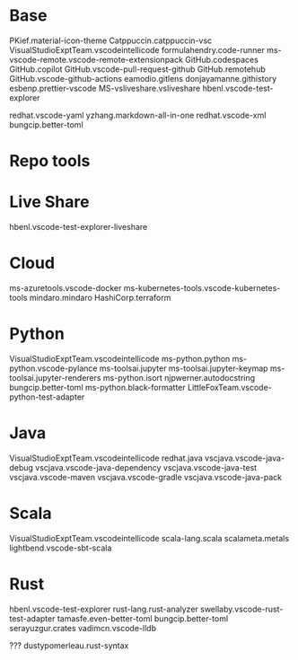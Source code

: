 

# Base
PKief.material-icon-theme
Catppuccin.catppuccin-vsc
VisualStudioExptTeam.vscodeintellicode
formulahendry.code-runner
ms-vscode-remote.vscode-remote-extensionpack
GitHub.codespaces
GitHub.copilot
GitHub.vscode-pull-request-github
GitHub.remotehub
GitHub.vscode-github-actions
eamodio.gitlens
donjayamanne.githistory
esbenp.prettier-vscode
MS-vsliveshare.vsliveshare
hbenl.vscode-test-explorer


redhat.vscode-yaml
yzhang.markdown-all-in-one
redhat.vscode-xml
bungcip.better-toml

# Repo tools

# Live Share
hbenl.vscode-test-explorer-liveshare


# Cloud
ms-azuretools.vscode-docker
ms-kubernetes-tools.vscode-kubernetes-tools
mindaro.mindaro
HashiCorp.terraform

# Python
VisualStudioExptTeam.vscodeintellicode
ms-python.python
ms-python.vscode-pylance
ms-toolsai.jupyter
ms-toolsai.jupyter-keymap
ms-toolsai.jupyter-renderers
ms-python.isort
njpwerner.autodocstring
bungcip.better-toml
ms-python.black-formatter
LittleFoxTeam.vscode-python-test-adapter

# Java
VisualStudioExptTeam.vscodeintellicode
redhat.java
vscjava.vscode-java-debug
vscjava.vscode-java-dependency
vscjava.vscode-java-test
vscjava.vscode-maven
vscjava.vscode-gradle
vscjava.vscode-java-pack

# Scala
VisualStudioExptTeam.vscodeintellicode
scala-lang.scala
scalameta.metals
lightbend.vscode-sbt-scala

# Rust
hbenl.vscode-test-explorer
rust-lang.rust-analyzer
swellaby.vscode-rust-test-adapter
tamasfe.even-better-toml
bungcip.better-toml
serayuzgur.crates
vadimcn.vscode-lldb

???
dustypomerleau.rust-syntax
